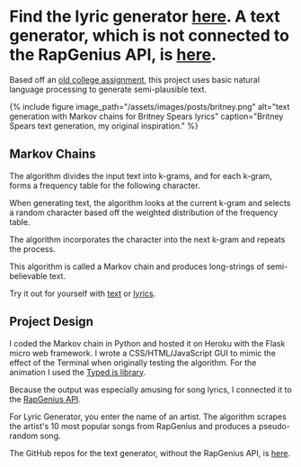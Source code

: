 
# Find the lyric generator [here](https://generatelyrics.herokuapp.com/). A text generator, which is not connected to the RapGenius API, is [here](https://generatetext.herokuapp.com/).

Based off an [old college assignment](https://www.cs.princeton.edu/courses/archive/fall15/cos126/assignments/markov.html), this project uses basic natural language processing to generate semi-plausible text.

{% include figure image_path="/assets/images/posts/britney.png" alt="text generation with Markov chains for Britney Spears lyrics" caption="Britney Spears text generation, my original inspiration." %}

## Markov Chains

The algorithm divides the input text into k-grams, and for each k-gram, forms a frequency table for the following character.

When generating text, the algorithm looks at the current k-gram and selects a random character based off the weighted distribution of the frequency table.

The algorithm incorporates the character into the next k-gram and repeats the process.

This algorithm is called a Markov chain and produces long-strings of semi-believable text.

Try it out for yourself with [text](https://generatetext.herokuapp.com/) or [lyrics](https://generatelyrics.herokuapp.com/).


## Project Design

I coded the Markov chain in Python and hosted it on Heroku with the Flask micro web framework. I wrote a CSS/HTML/JavaScript GUI to mimic the effect of the Terminal when originally testing the algorithm. For the animation I used the [Typed.js library](https://github.com/mattboldt/typed.js/).

Because the output was especially amusing for song lyrics, I connected it to the [RapGenius API](https://genius.com/developers). 

For Lyric Generator, you enter the name of an artist. The algorithm scrapes the artist's 10 most popular songs from RapGenius and produces a pseudo-random song.

The GitHub repos for the text generator, without the RapGenius API, is [here](https://github.com/soniajoseph/MarkovLyric).

